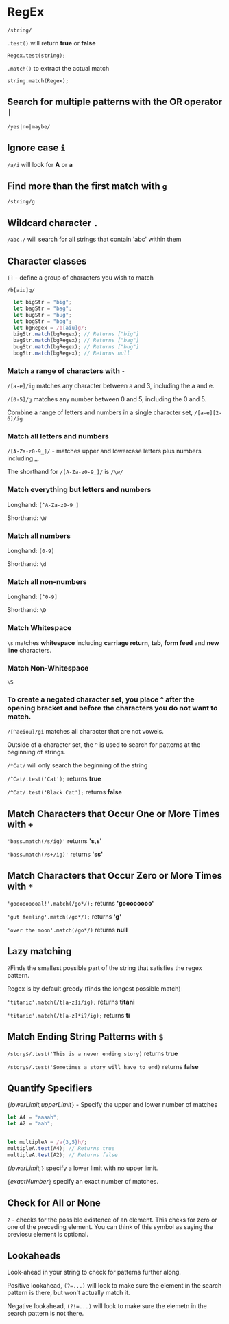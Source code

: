 # RegEx

`/string/`

`.test()` will return **true** or **false**

`Regex.test(string);`

`.match()` to extract the actual match

`string.match(Regex);`

## Search for multiple patterns with the OR operator `|`

`/yes|no|maybe/`

## Ignore case `i`

`/a/i` will look for **A** or **a**

## Find more than the first match with `g`

`/string/g`

## Wildcard character `.`

`/abc./` will search for all strings that contain 'abc' within them

## Character classes 

`[]` - define a group of characters you wish to match

`/b[aiu]g/`

```javascript
  let bigStr = "big";
  let bagStr = "bag";
  let bugStr = "bug";
  let bogStr = "bog";
  let bgRegex = /b[aiu]g/;
  bigStr.match(bgRegex); // Returns ["big"]
  bagStr.match(bgRegex); // Returns ["bag"]
  bugStr.match(bgRegex); // Returns ["bug"]
  bogStr.match(bgRegex); // Returns null
```

### Match a range of characters with `-`

`/[a-e]/ig` matches any character between a and 3, including the a and e.

`/[0-5]/g` matches any number between 0 and 5, including the 0 and 5.

Combine a range of letters and numbers in a single character set, `/[a-e][2-6]/ig`

### Match all letters and numbers

`/[A-Za-z0-9_]/` - matches upper and lowercase letters plus numbers including _.

The shorthand for `/[A-Za-z0-9_]/` is `/\w/`

### Match everything but letters and numbers

Longhand: `[^A-Za-z0-9_]`

Shorthand: `\W`

### Match all numbers

Longhand: `[0-9]`

Shorthand: `\d`

### Match all non-numbers

Longhand: `[^0-9]`

Shorthand: `\D`

### Match Whitespace

`\s` matches **whitespace** including **carriage return**, **tab**, **form feed** and **new line** characters.

### Match Non-Whitespace
`\S`


### To create a negated character set, you place `^` after the opening bracket and before the characters you do not want to match.

`/[^aeiou]/gi` matches all character that are not vowels.

 Outside of a character set, the `^` is used to search for patterns at the beginning of strings.
 
 `/*Cat/` will only search the beginning of the string
 
`/^Cat/.test('Cat');` returns **true**

`/^Cat/.test('Black Cat');` returns **false**

## Match Characters that Occur One or More Times with `+`

`'bass.match(/s/ig)'`  returns **'s,s'**

`'bass.match(/s+/ig)'` returns **'ss'**

## Match Characters that Occur Zero or More Times with `*`

`'gooooooooal!'.match(/go*/);` returns **'goooooooo'**

`'gut feeling'.match(/go*/);` returns **'g'**

`'over the moon'.match(/go*/)` returns **null**

## Lazy matching

`?`Finds the smallest possible part of the string that satisfies the regex pattern.

Regex is by default greedy (finds the longest possible match)

`'titanic'.match(/t[a-z]i/ig);` returns **titani**

`'titanic'.match(/t[a-z]*i?/ig);` returns **ti**


## Match Ending String Patterns with `$`

`/story$/.test('This is a never ending story)` returns **true**

`/story$/.test('Sometimes a story will have to end)` returns **false**

## Quantify Specifiers

`{`*lowerLimit,upperLimit*`}` - Specify the upper and lower number of matches

```js
let A4 = "aaaah";
let A2 = "aah";


let multipleA = /a{3,5}h/;
multipleA.test(A4); // Returns true
multipleA.test(A2); // Returns false
```

`{`*lowerLimit,*`}` specify a lower limit with no upper limit.

`{`*exactNumber*`}` specify an exact number of matches.

## Check for All or None

`?` - checks for the possible existence of an element. This cheks for zero or one of the preceding element. You can think of this symbol as saying the previosu element is optional. 

## Lookaheads

Look-ahead in your string to check for patterns further along.

Positive lookahead, `(?=...)` will look to make sure the element in the search pattern is there, but won't actually match it.

Negative lookahead, `(?!=...)` will look to make sure the elemetn in the search pattern is not there.
